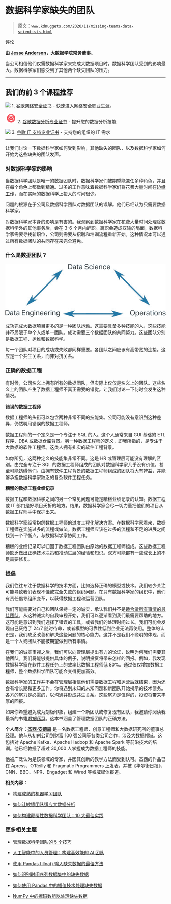 # 数据科学家缺失的团队

> 原文：[`www.kdnuggets.com/2020/11/missing-teams-data-scientists.html`](https://www.kdnuggets.com/2020/11/missing-teams-data-scientists.html)

评论

**由 [Jesse Anderson](https://www.jesse-anderson.com)，大数据学院常务董事**。

当公司相信他们仅需数据科学家来完成大数据项目时，数据科学团队受到的影响最大。数据科学家们感受到了其他两个缺失团队的压力。

* * *

## 我们的前 3 个课程推荐

![](img/0244c01ba9267c002ef39d4907e0b8fb.png) 1\. [谷歌网络安全证书](https://www.kdnuggets.com/google-cybersecurity) - 快速进入网络安全职业生涯。

![](img/e225c49c3c91745821c8c0368bf04711.png) 2\. [谷歌数据分析专业证书](https://www.kdnuggets.com/google-data-analytics) - 提升您的数据分析技能

![](img/0244c01ba9267c002ef39d4907e0b8fb.png) 3\. [谷歌 IT 支持专业证书](https://www.kdnuggets.com/google-itsupport) - 支持您的组织的 IT 需求

* * *

让我们讨论一下数据科学家如何受到影响，其他缺失的团队，以及数据科学家如何开始为这些缺失的团队发声。

### 对数据科学家的影响

当数据科学团队是唯一的数据团队时，数据科学家们被期望能兼任多种角色，并且在每个角色上都做到精通。过多的工作意味着数据科学家们将花费大量时间在[边缘工作](https://www.techrepublic.com/article/why-its-your-fault-your-data-scientists-keep-quitting/)，而在实际的数据科学上投入的时间很少。

问题的根源在于公司及数据科学团队对数据团队的误解。他们已经认为只需要数据科学家。

对数据科学家本身的影响是有害的。我观察到数据科学家在花费大量时间处理除数据科学外的其他事务后，会在 3-6 个月内辞职。离职会造成双输的局面，数据科学家需要寻找新职位，公司则需要从招聘和培训流程重新开始。这种情况本可以通过所有数据团队的共同存在来完全避免。

### 什么是数据团队？

![](img/2fe8236be30cf7079be038675302d875.png)

成功完成大数据项目更多的是一种团队运动。这需要具备多种技能的人，这些技能并不局限于单个人或单一团队。成功需要三个数据团队的共同努力。这些团队分别是数据工程、运维和数据科学。

每一个团队对项目的成功或失败都同样重要。各团队之间应该有高带宽的连接。这应是一个共生关系，而非对抗关系。

### 正确的数据工程

有时候，公司名义上拥有所有的数据团队，但实际上仅仅是名义上的团队。这些名义上的团队产生了数据工程师不真正需要的错觉。让我们讨论一下何时会发生这种情况。

**错误的数据工程师**

数据工程师的头衔可以包含两种非常不同的技能集。公司可能没有意识到这种差异，仍然聘用错误的数据工程师。

数据工程师的一个定义是一个专注于 SQL 的人。这个人通常来自 GUI 基础的 ETL 程序、DBA 或数据仓库背景。另一种数据工程师的定义，即我所指的，是专注于大数据的软件工程师。这类人拥有扎实的软件工程背景。

如你所见，这两种定义的技能集非常不同。这是 HR 或管理层可能没有理解的区别。由完全专注于 SQL 的数据工程师组成的团队对数据科学家几乎没有价值，甚至可能妨碍他们。由拥有软件工程背景的数据工程师组成的团队将大有裨益，并能够承担数据科学家缺乏的复杂软件工程任务。

**糟糕的数据工程业绩记录**

数据工程和数据科学之间的另一个常见问题可能是糟糕业绩记录的认知。数据工程或 IT 部门是好项目夭折的地方。结果，数据科学家会尽一切力量把他们的项目从数据工程师手中保护出来。

数据科学家经常抱怨数据工程师的[过度工程化解决方案](https://medium.com/better-programming/overengineering-why-we-do-it-and-10-ways-to-tackle-it-460663d35ff3)。在数据科学家看来，数据工程师在实施过多的流程或做法。数据工程师应该在过多的流程和不足的进展之间找到一个平衡点，与数据科学家协同工作。

糟糕的业绩记录可以归因于数据工程团队由原始的数据工程师组成。这些数据工程师缺乏做出正确技术决策和推动进展的经验和知识。双方可能都有一些成长上的不足需要修复。

### 提倡

我们往往专注于数据科学的技术方面，比如选择正确的模型或技术。我们较少关注可能导致我们表现不佳或完全失败的组织问题。在只有数据科学家的组织中，他们有责任倡导组织变革，以获得数据工程和运营团队。

我们可能需要对自己和团队保持一定的诚实，承认我们并不是[适合做所有事情的最佳团队](https://www.kdnuggets.com/2018/12/why-shouldnt-data-science-generalist.html)。从这种诚实的自我审视开始，我们可以逐渐看到我们最需要帮助的地方。这可能是意识到我们选择了错误的工具，或者我们的处理时间过长。我们可能会发现自己厌倦了 24/7 随时待命，或者模型的可靠性低到企业无法再使用。整体的认识是，我们缺乏改善和解决这些问题的核心能力。这并不是我们不聪明的体现，而是一个人或团队不能被期望做到所有事情。

在我们的诚实审视之后，我们可以向管理层提出有力的论证，说明为何我们需要其他团队。我们将能够提供具体的例子，说明投资将带来怎样的回报。例如，我发现数据科学家在软件工程任务上的效率比数据工程师低 80%。通过仅仅增加数据工程师，整个数据科学团队可能会变得更加高效。

数据科学家的工作并不会在管理层相信他们需要数据工程和运营后就结束，因为还会有增长期和更多工作。你将遇到未知的未知问题和新团队开始揭示的技术债务。各方的努力是必需的，以沟通并形成共生关系。这些努力是值得的，投资将带来丰厚的回报。

如果你希望避免成为刻板印象，组建一个新团队或修复现有团队，我邀请你阅读我最新的书籍[*数据团队*](https://www.datateams.io)。这本书涵盖了管理数据团队的正确方法。

**个人简介：[杰西·安德森](https://www.linkedin.com/in/jessetanderson/)** 是一名数据工程师、创意工程师和大数据研究所的董事总经理。他与从初创公司到财富 100 强公司等各类公司合作，涉及大数据领域。这包括对 Apache Kafka、Apache Hadoop 和 Apache Spark 等前沿技术的培训。他已经教授了超过 30,000 人掌握成为数据工程师的技能。

他被广泛认为是该领域的专家，并因其创新的教学方法而受到认可。杰西的作品已在 Apress、O’Reilly 和 Pragmatic Programmers 上发表，并被《华尔街日报》、CNN、BBC、NPR、Engadget 和 Wired 等权威媒体报道。

**相关内容：**

+   [构建成熟的机器学习团队](https://www.kdnuggets.com/2020/03/mature-machine-learning-team.html)

+   [如何让敏捷团队适应大数据分析](https://www.kdnuggets.com/2019/10/agile-team-big-data-analytics.html)

+   [如何构建颠覆性数据科学团队：10 大最佳实践](https://www.kdnuggets.com/2019/07/disruptive-data-science-teams-best-practices.html)

### 更多相关主题

+   [管理数据科学团队的 5 个技巧](https://www.kdnuggets.com/5-tips-for-managing-data-science-teams)

+   [人工智能中的人员管理：构建高效能的 AI 团队](https://www.kdnuggets.com/2022/03/people-management-ai-building-highvelocity-ai-teams.html)

+   [使用 Pandas fillna() 输入缺失数据的最佳方法](https://www.kdnuggets.com/2023/02/optimal-way-input-missing-data-pandas-fillna.html)

+   [如何识别时间序列数据集中的缺失数据](https://www.kdnuggets.com/how-to-identify-missing-data-in-timeseries-datasets)

+   [如何使用 Pandas 中的插值技术处理缺失数据](https://www.kdnuggets.com/how-to-deal-with-missing-data-using-interpolation-techniques-in-pandas)

+   [NumPy 中的掩码数组以处理缺失数据](https://www.kdnuggets.com/masked-arrays-in-numpy-to-handle-missing-data)
